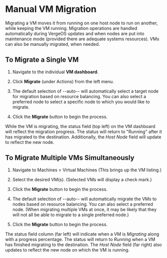 # Manual VM Migration

Migrating a VM moves it from running on one host node to run on another, while keeping the VM running. Migration operations are handled automatically during VergeOS updates and when nodes are put into maintenance mode (provided there are adequate systems resources). VMs can also be manually migrated, when needed.

## To Migrate a Single VM

1. Navigate to the individual **VM dashboard**.
2. Click **Migrate** (under Actions) from the left menu.
3. The default selection of --auto-- will automatically select a target node for migration based on resource balancing. You can also select a preferred node to select a specific node to which you would like to migrate.

4. Click the **Migrate** button to begin the process.

While the VM is migrating, the status field (top left) on the VM dashboard will reflect the migration progress.  The status will return to "Running" after it has migrated to the destination. Additionally, the *Host Node* field will update to reflect the new node.

## To Migrate Multiple VMs Simultaneously

1. Navigate to Machines > Virtual Machines (This brings up the VM listing.)
2. Select the desired VM(s). (Selected VMs will display a check mark.)
3. Click the **Migrate** button to begin the process.

4. The default selection of --auto-- will automatically migrate the VMs to nodes based on resource balancing. You can also select a preferred node. (When migrating multiple VMs at once, it may be likely that they will not all be able to migrate to a single preferred node.)

5. Click the **Migrate** button to begin the process.

The status field column (far left) will indicate when a VM is *Migrating* along with a progress percentage. The status will return to *Running* when a VM has finished migrating to the destination. The *Host Node* field (far right) also updates to reflect the new node on which the VM is running.
